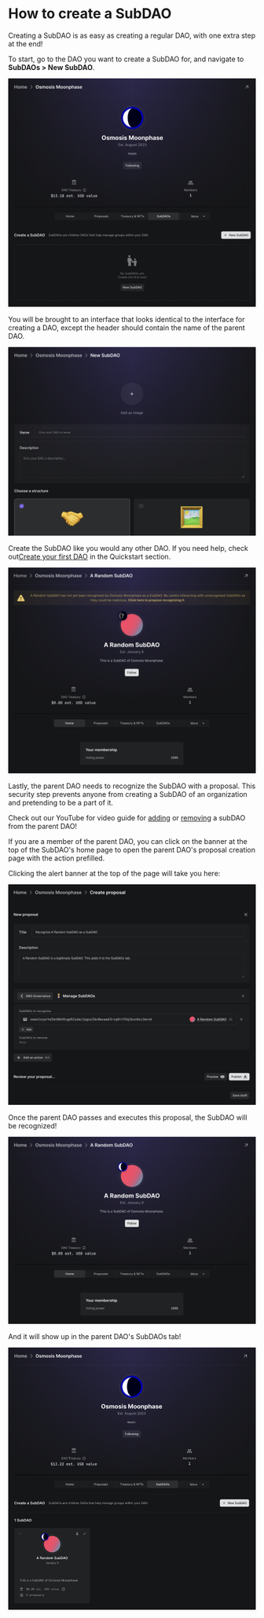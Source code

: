 # How to create a SubDAO

Creating a SubDAO is as easy as creating a regular DAO, with one extra step at the end!

To start, go to the DAO you want to create a SubDAO for, and navigate to **SubDAOs > New SubDAO**.

![Create SubDAO button](../../.gitbook/assets/subdaos-tab.png)

You will be brought to an interface that looks identical to the interface for creating a DAO, except the header should contain the name of the parent DAO.

![New SubDAO UI](../../.gitbook/assets/new-subdao.png)

Create the SubDAO like you would any other DAO. If you need help, check out[Create your first DAO](../../introduction/quickstart/create-a-dao/) in the Quickstart section.

![SubDAO home](../../.gitbook/assets/unregistered-subdao-home.png)

Lastly, the parent DAO needs to recognize the SubDAO with a proposal. This security step prevents anyone from creating a SubDAO of an organization and pretending to be a part of it.

Check out our YouTube for video guide for [adding](https://youtu.be/F42qF2mAYxU) or [removing](https://youtu.be/qpP_WSiju2U) a subDAO from the parent DAO!

If you are a member of the parent DAO, you can click on the banner at the top of the SubDAO's home page to open the parent DAO's proposal creation page with the action prefilled.

Clicking the alert banner at the top of the page will take you here:

![Parent DAO proposal creation](../../.gitbook/assets/prefilled-subdao-recognition.png)

Once the parent DAO passes and executes this proposal, the SubDAO will be recognized!

![Recognized SubDAO home](../../.gitbook/assets/subdao-home-recognized.png)

And it will show up in the parent DAO's SubDAOs tab!

![Parent DAO SubDAOs tab](../../.gitbook/assets/subdaos-tab-recognized.png)
